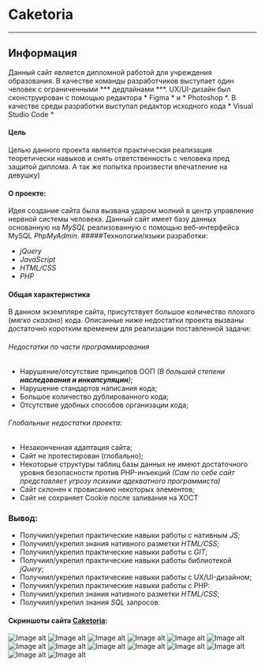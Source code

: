# Caketoria 
___
## Информация
Данный сайт является дипломной работой для учреждения образования. 
В качестве команды разработчиков выступает один человек с ограниченными *** дедлайнами ***. UX/UI-дизайн был сконструирован с помощью редактора * Figma * и * Photoshop *. В качестве среды разработки выступал редактор исходного кода * Visual Studio Code *
#### Цель

Целью данного проекта является практическая реализация теоретически навыков и снять ответственность с человека пред защитой диплома. А так же попытка произвести впечатление на девушку)

#### О проекте: 

Идея создание сайта была вызвана ударом молний в центр управление нервной системы человека.
Данный сайт имеет базу данных основанную на *MySQL* реализованную с помощью веб-интерфейса MySQL *PhpMyAdmin*.
#####Технологии/языки разработки:
* *jQuery*
* *JavaScript*
* *HTML/CSS*
* *PHP*
#### Общая характеристика 
В данном экземпляре сайта, присутствует большое количество плохого (*мягко сказано*) кода. 
Описанные ниже недостатки проекта вызваны достаточно коротким временем для реализации поставленной задачи:
###### Недостатки по части программирования
* Нарушение/отсутствие принципов ООП *(В большей степени ***наследования и инкапсуляции***)*;
* Нарушение стандартов написания кода;
* Большое количество дублированного кода;
* Отсутствие удобных способов организации кода;

###### Глобальные недостатки проекта:
* Незаконченная адаптация сайта;
* Сайт не протестирован (глобально);
* Некоторые структуры таблиц базы данных не имеют достаточного уровня безопасности против PHP-инъекций *(Сам по себе сайт представляет угрозу психики адекватного программиста)*
* Сайт склонен к провисанию некоторых элементов;
* Сайт не сохраняет Cookie после заливания на ХОСТ
### Вывод:
* Получиил/укрепил практические навыки работы с нативным *JS*;
* Получиил/укрепил знания нативного разметки *HTML/CSS*;
* Получиил/укрепил практические навыки работы с *GIT*;
* Получиил/укрепил практические навыки работы библиотекой *jQuery*;
* Получиил/укрепил практические навыки работы с UX/UI-дизайном;
* Получиил/укрепил практические навыки работы с PHP:
* Получиил/укрепил знания нативного разметки *HTML/CSS*;
* Получиил/укрепил знания *SQL* запросов:



#### Скриншоты сайта [Caketoria](http://r29292ne.beget.tech/):
![Image alt](/Readme/Website/1.jpg)
![Image alt](/Readme/Website/2.jpg)
![Image alt](/Readme/Website/3.jpg)
![Image alt](/Readme/Website/4.jpg)
![Image alt](/Readme/Website/5.jpg)
![Image alt](/Readme/Website/6.jpg)
![Image alt](/Readme/Website/7.jpg)
![Image alt](/Readme/Website/8.jpg)
![Image alt](/Readme/Website/9.jpg)
![Image alt](/Readme/Website/10.jpg)
![Image alt](/Readme/Website/11.jpg)
![Image alt](/Readme/Website/12.jpg)
![Image alt](/Readme/Website/13.jpg)
![Image alt](/Readme/Website/14.jpg)
